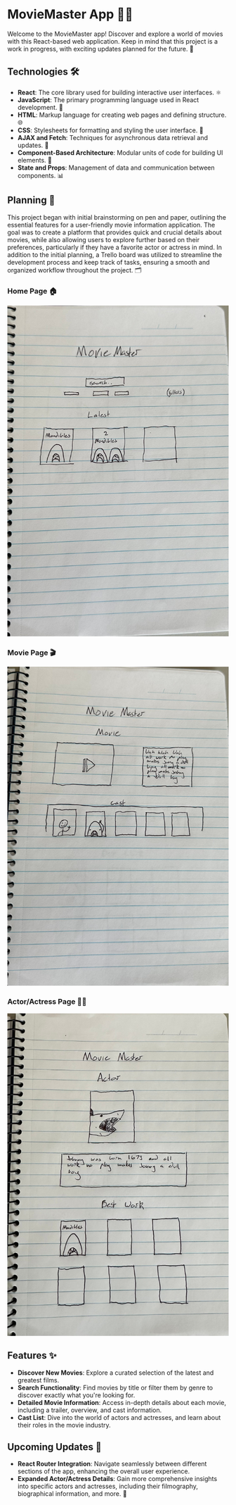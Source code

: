 # MovieMaster App 🎥🍿

Welcome to the MovieMaster app! Discover and explore a world of movies with this React-based web application. Keep in mind that this project is a work in progress, with exciting updates planned for the future. 🚀

## Technologies 🛠️

- **React**: The core library used for building interactive user interfaces. ⚛️
- **JavaScript**: The primary programming language used in React development. 📜
- **HTML**: Markup language for creating web pages and defining structure. 🌐
- **CSS**: Stylesheets for formatting and styling the user interface. 🎨
- **AJAX and Fetch**: Techniques for asynchronous data retrieval and updates. 🔄
- **Component-Based Architecture**: Modular units of code for building UI elements. 🧩
- **State and Props**: Management of data and communication between components. 📊

## Planning 📝

This project began with initial brainstorming on pen and paper, outlining the essential features for a user-friendly movie information application. The goal was to create a platform that provides quick and crucial details about movies, while also allowing users to explore further based on their preferences, particularly if they have a favorite actor or actress in mind. In addition to the initial planning, a Trello board was utilized to streamline the development process and keep track of tasks, ensuring a smooth and organized workflow throughout the project. 🗂️

### Home Page 🏠

![Planning 1](./public/377246127_671892534724669_2772955233574064175_n.jpg)

### Movie Page 🎬

![Planning 2](./public/385529556_1725442747923128_7891394555239904377_n.jpg)

### Actor/Actress Page 👩‍🎤

![Planning 3](./public/386889601_3494421014143636_1607121340375971557_n.jpg)

## Features ✨

- **Discover New Movies**: Explore a curated selection of the latest and greatest films.
- **Search Functionality**: Find movies by title or filter them by genre to discover exactly what you're looking for.
- **Detailed Movie Information**: Access in-depth details about each movie, including a trailer, overview, and cast information.
- **Cast List**: Dive into the world of actors and actresses, and learn about their roles in the movie industry.

## Upcoming Updates 🔄

- **React Router Integration**: Navigate seamlessly between different sections of the app, enhancing the overall user experience.
- **Expanded Actor/Actress Details**: Gain more comprehensive insights into specific actors and actresses, including their filmography, biographical information, and more. 🌟
